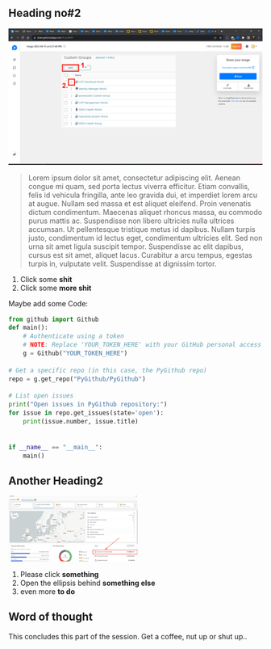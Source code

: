 ## Heading no#2

![image-20230815184215367](./assets/image-20230815184215367.png)

> Lorem ipsum dolor sit amet, consectetur adipiscing elit. Aenean congue mi quam, sed porta lectus viverra efficitur. Etiam convallis, felis id vehicula fringilla, ante leo gravida dui, et imperdiet lorem arcu at augue. Nullam sed massa et est aliquet eleifend. Proin venenatis dictum condimentum. Maecenas aliquet rhoncus massa, eu commodo purus mattis ac. Suspendisse non libero ultricies nulla ultrices accumsan. Ut pellentesque tristique metus id dapibus. Nullam turpis justo, condimentum id lectus eget, condimentum ultricies elit. Sed non urna sit amet ligula suscipit tempor. Suspendisse ac elit dapibus, cursus est sit amet, aliquet lacus. Curabitur a arcu tempus, egestas turpis in, vulputate velit. Suspendisse at dignissim tortor.

1. Click some **shit**
2. Click some **more shit**

Maybe add some Code:
```python
from github import Github
def main():
    # Authenticate using a token
    # NOTE: Replace 'YOUR_TOKEN_HERE' with your GitHub personal access token
    g = Github("YOUR_TOKEN_HERE")
    
# Get a specific repo (in this case, the PyGithub repo)
repo = g.get_repo("PyGithub/PyGithub")

# List open issues
print("Open issues in PyGithub repository:")
for issue in repo.get_issues(state='open'):
    print(issue.number, issue.title)


if __name__ == "__main__":
    main()
```

## Another Heading2

<img src="./assets/image-20230815185758892.png" alt="image-20230815185758892" style="zoom: 25%;" />

1. Please click  **something**
2. Open the ellipsis behind **something else**
3. even more **to do**

## Word of thought

This concludes this part of the session. Get a coffee, nut up or shut up..



